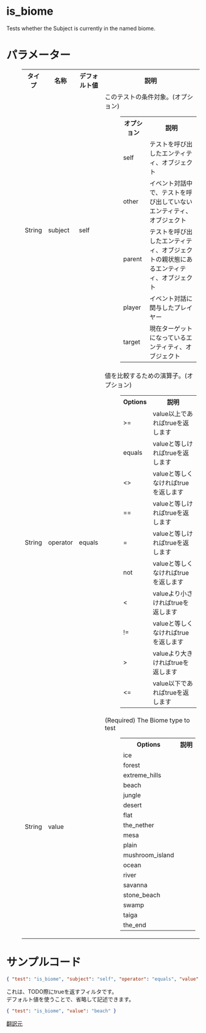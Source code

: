 # is_biome  
Tests whether the Subject is currently in the named biome.
  
# パラメーター

<dl><dd><table class="wikitable">
<tbody><tr>
<th>タイプ</th>
<th>名称</th>
<th>デフォルト値</th>
<th>説明
</th></tr>
<tr>
<td>String
</td>
<td>subject
</td>
<td>self
</td>
<td>このテストの条件対象。(オプション)
<dl><dd><table class="wikitable">
<tbody><tr>
<th>オプション</th>
<th>説明
</th></tr>
<tr>
<td>self
</td>
<td>テストを呼び出したエンティティ、オブジェクト
</td></tr>
<tr>
<td>other
</td>
<td>イベント対話中で、テストを呼び出していないエンティティ、オブジェクト
</td></tr>
<tr>
<td>parent
</td>
<td>テストを呼び出したエンティティ、オブジェクトの親状態にあるエンティティ、オブジェクト
</td></tr>
<tr>
<td>player
</td>
<td>イベント対話に関与したプレイヤー
</td></tr>
<tr>
<td>target
</td>
<td>現在ターゲットになっているエンティティ、オブジェクト
</td></tr></tbody></table></dd></dl>
</td></tr>
<tr>
<td>String
</td>
<td>operator
</td>
<td>equals
</td>
<td>値を比較するための演算子。(オプション)
<dl><dd><table class="wikitable">
<tbody><tr>
<th>Options</th>
<th>説明
</th></tr>
<tr>
<td>&gt;=
</td>
<td>value以上であればtrueを返します
</td></tr>
<tr>
<td>equals
</td>
<td>valueと等しければtrueを返します
</td></tr>
<tr>
<td>&lt;&gt;
</td>
<td>valueと等しくなければtrueを返します
</td></tr>
<tr>
<td>==
</td>
<td>valueと等しければtrueを返します
</td></tr>
<tr>
<td>=
</td>
<td>valueと等しければtrueを返します
</td></tr>
<tr>
<td>not
</td>
<td>valueと等しくなければtrueを返します
</td></tr>
<tr>
<td>&lt;
</td>
<td>valueより小さければtrueを返します
</td></tr>
<tr>
<td>!=
</td>
<td>valueと等しくなければtrueを返します
</td></tr>
<tr>
<td>&gt;
</td>
<td>valueより大きければtrueを返します
</td></tr>
<tr>
<td>&lt;=
</td>
<td>value以下であればtrueを返します
</td></tr></tbody></table></dd></dl>
</td></tr>
<tr>
<td>String
</td>
<td>value
</td>
<td>
</td>
<td>(Required) The Biome type to test
<dl><dd><table class="wikitable">
<tbody><tr>
<th>Options</th>
<th>説明
</th></tr>
<tr>
<td>ice
</td>
<td>
</td></tr>
<tr>
<td>forest
</td>
<td>
</td></tr>
<tr>
<td>extreme_hills
</td>
<td>
</td></tr>
<tr>
<td>beach
</td>
<td>
</td></tr>
<tr>
<td>jungle
</td>
<td>
</td></tr>
<tr>
<td>desert
</td>
<td>
</td></tr>
<tr>
<td>flat
</td>
<td>
</td></tr>
<tr>
<td>the_nether
</td>
<td>
</td></tr>
<tr>
<td>mesa
</td>
<td>
</td></tr>
<tr>
<td>plain
</td>
<td>
</td></tr>
<tr>
<td>mushroom_island
</td>
<td>
</td></tr>
<tr>
<td>ocean
</td>
<td>
</td></tr>
<tr>
<td>river
</td>
<td>
</td></tr>
<tr>
<td>savanna
</td>
<td>
</td></tr>
<tr>
<td>stone_beach
</td>
<td>
</td></tr>
<tr>
<td>swamp
</td>
<td>
</td></tr>
<tr>
<td>taiga
</td>
<td>
</td></tr>
<tr>
<td>the_end
</td>
<td>
</td></tr></tbody></table></dd></dl>
</td></tr></tbody></table></dd></dl>


# サンプルコード 
```json
{ "test": "is_biome", "subject": "self", "operator": "equals", "value": "beach" }
```
これは、TODO際にtrueを返すフィルタです。  
デフォルト値を使うことで、省略して記述できます。  
```json
{ "test": "is_biome", "value": "beach" }
```  
[翻訳元](https://minecraft.gamepedia.com/Bedrock_Edition_entity_components_documentation#is_biome)  
